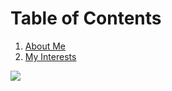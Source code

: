 # Table of Contents

1. [About Me](aboutMe.md)
2. [My Interests](interests.md)


![](https://media.istockphoto.com/photos/black-male-cat-show-interest-at-photo-camera-picture-id483068802?k=6&m=483068802&s=612x612&w=0&h=QYaQM6da5rXSiH3lA8YNOmJX8z6JpAXKJQYk9l2Nr-c=)
